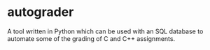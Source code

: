 autograder
==========

A tool written in Python which can be used with an SQL database to automate some of the grading of C and C++ assignments.
